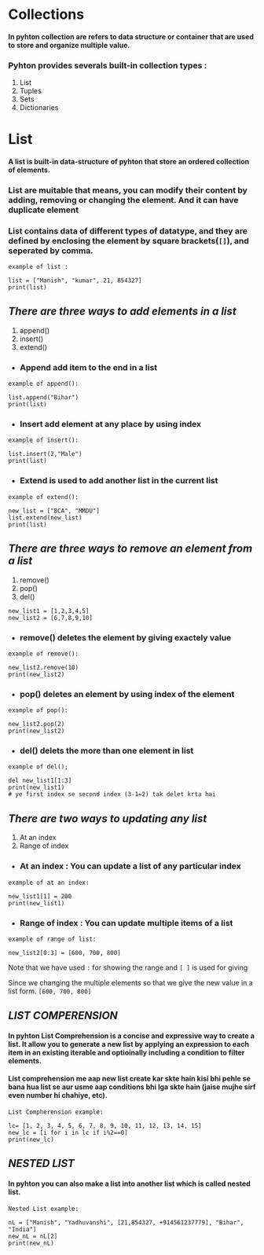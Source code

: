 # Collections
#### In pyhton **collection**  are refers to data structure or container that are used to store and organize multiple value.
### Pyhton provides severals built-in collection types :
1. List
2. Tuples
3. Sets
4. Dictionaries

# List
#### A list is built-in data-structure of pyhton that store an ordered collection of elements.
### List are muitable that means, you can modify their content by adding, removing or changing the element. And it can have duplicate element
### List contains data of different types of datatype, and they are defined by enclosing the element by square brackets(`[]`), and seperated by comma.

```
example of list :

list = ["Manish", "kumar", 21, 854327]
print(list)
```

## *There are three ways to add elements in a list*
1. append()
2. insert()
3. extend()

- ### Append add item to the end in a list
```
example of append():

list.append("Bihar")
print(list)
```


- ### Insert add element at any place by using index
```
example of insert():

list.insert(2,"Male")
print(list)
```

- ### Extend is used to add another list in the current list
```
example of extend():

new_list = ["BCA", "MMDU"]
list.extend(new_list)
print(list)
```


## *There are three ways to remove an element from a list*
1. remove()
2. pop()
3. del()

```
new_list1 = [1,2,3,4,5]
new_list2 = [6,7,8,9,10]
```
- ### remove() deletes the element by giving exactely value
```
example of remove():

new_list2.remove(10)
print(new_list2)
```

- ### pop() deletes an element by using index of the element
```
example of pop():

new_list2.pop(2)
print(new_list2)
```

- ### del() delets the more than one element in list

```
example of del();

del new_list1[1:3]
print(new_list1)
# ye first index se second index (3-1=2) tak delet krta hai
```


## *There are two ways to updating any list*
1. At an index
2. Range of index

- ### At an index : You can update a list of any particular index
```
example of at an index:

new_list1[1] = 200
print(new_list1)
```

- ### Range of index : You can update multiple items of a list
```
example of range of list:

new_list2[0:3] = [600, 700, 800]
```
Note that we have used `:` for showing the range and `[ ]` is used for giving

Since we changing the multiple elements so that we give the new value in a list form. `[600, 700, 800]`



## _LIST COMPERENSION_
#### In pyhton **List Comprehension** is a concise and expressive way to create a list. It allow you to generate a new list by applying an expression to each item in an existing iterable and optioinally including a condition to filter elements.

#### List comprehension me aap new list create kar skte hain kisi bhi pehle se bana hua list se aur usme aap conditions bhi lga skte hain (jaise mujhe sirf even number hi chahiye, etc).

```
List Compherension example:

lc= [1, 2, 3, 4, 5, 6, 7, 8, 9, 10, 11, 12, 13, 14, 15]
new_lc = [i for i in lc if i%2==0]
print(new_lc)
```

## _NESTED LIST_
#### In pyhton you can also make a list into another list which is called **nested list**.

```
Nested List example:

nL = ["Manish", "Yadhuvanshi", [21,854327, +914561237779], "Bihar", "India"]
new_nL = nL[2]
print(new_nL)
```
